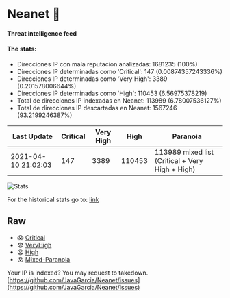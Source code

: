 # Neanet :hocho:
#### Threat intelligence feed
#### The stats:

- Direcciones IP con mala reputacion analizadas: 1681235 (100%)
- Direcciones IP determinadas como 'Critical':  147 (0.00874357243336%)
- Direcciones IP determinadas como 'Very High':  3389 (0.201578006644%)
- Direcciones IP determinadas como 'High':  110453 (6.56975378219)
- Total de direcciones IP indexadas en Neanet:  113989 (6.78007536127%)
- Total de direcciones IP descartadas en Neanet:  1567246 (93.2199246387%)

| Last Update | Critical | Very High | High | Paranoia |
| --- | --- | --- | --- | --- |
| 2021-04-10 21:02:03 | 147 | 3389 | 110453 | 113989 mixed list (Critical + Very High + High)|

![Stats](https://docs.google.com/spreadsheets/d/e/2PACX-1vSnaNMIXVabIpDJjufMlzH7poXnshF3mgd8Is1g9ytUEzVsP5my4Trn8f-xkoLLQ38xpL3HtmUexLo6/pubchart?oid=501124687&format=image)

For the historical stats go to: [link](/stats.csv)
## Raw
- :scream: [Critical](https://raw.githubusercontent.com/JavaGarcia/Neanet/master/blacklists/neanet_critical.txt)
- :fearful: [VeryHigh](https://raw.githubusercontent.com/JavaGarcia/Neanet/master/blacklists/neanet_veryHigh.txtt)
- :frowning: [High](https://raw.githubusercontent.com/JavaGarcia/Neanet/master/blacklists/neanet_high.txt)
- :dizzy_face: [Mixed-Paranoia](https://raw.githubusercontent.com/JavaGarcia/Neanet/master/blacklists/neanet_all.txt)


Your IP is indexed? You may request to takedown. [https://github.com/JavaGarcia/Neanet/issues](https://github.com/JavaGarcia/Neanet/issues)



























































































































































































































































































































































































































































































































































































































































































































































































































































































































































































































































































































































































































































































































































































































































































































































































































































































































































































































































































































































































































































































































































































































































































































































































































































































































































































































































































































































































































































































































































































































































































































































































































































































































































































































































































































































































































































































































































































































































































































































































































































































































































































































































































































































































































































































































































































































































































































































































































































































































































































































































































































































































































































































































































































































































































































































































































































































































